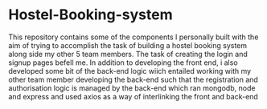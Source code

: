 # Hostel-Booking-system
This repository contains some of the components I personally built with the aim of trying to accomplish the task of building a hostel booking system along side my other 5 team members.
The task of creating the login and signup pages befell me. In addition to developing the front end, i also developed some bit of the back-end logic wiich entailed working with my other team member developing the back-end such that the registration and authorisation logic is managed by the back-end which ran mongodb, node and express and used axios as a way of interlinking the front and back-end
